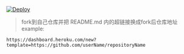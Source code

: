 [![Deploy](https://www.herokucdn.com/deploy/button.png)](https://dashboard.heroku.com/new?template=https://github.com/ScaredCube/v2ray-heroku)
> fork到自己仓库并把 README.md 内的超链接换成fork后仓库地址
example: 
```
https://dashboard.heroku.com/new?template=https://github.com/userName/repositoryName
```
